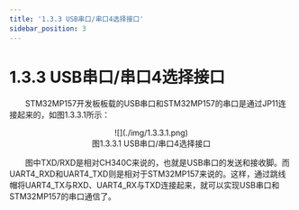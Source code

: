 ```yaml
---
title: '1.3.3 USB串口/串口4选择接口'
sidebar_position: 3
---
```


# 1.3.3 USB串口/串口4选择接口

&emsp;&emsp;STM32MP157开发板板载的USB串口和STM32MP157的串口是通过JP11连接起来的，如图1.3.3.1所示：

<center>
![](./img/1.3.3.1.png)<br/>
图1.3.3.1 USB串口/串口4选择接口
</center>


&emsp;&emsp;图中TXD/RXD是相对CH340C来说的，也就是USB串口的发送和接收脚。而UART4_RXD和UART4_TXD则是相对于STM32MP157来说的。这样，通过跳线帽将UART4_TX与RXD、UART4_RX与TXD连接起来，就可以实现USB串口和STM32MP157的串口通信了。


















